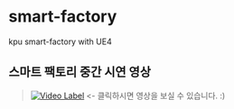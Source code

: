 # smart-factory
kpu smart-factory with UE4

스마트 팩토리 중간 시연 영상
---------
>[![Video Label](http://img.youtube.com/vi/igfA6rvQs8c/0.jpg)](https://youtu.be/igfA6rvQs8c?t=0s) <- 클릭하시면 영상을 보실 수 있습니다. :)
